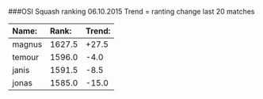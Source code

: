 ###OSI Squash ranking 06.10.2015
Trend = ranting change last 20 matches

|Name:              |Rank:   |Trend: |
|:------------------|:-------|:------|
|magnus             | 1627.5 | +27.5|
|temour             | 1596.0 | -4.0|
|janis              | 1591.5 | -8.5|
|jonas              | 1585.0 | -15.0|
